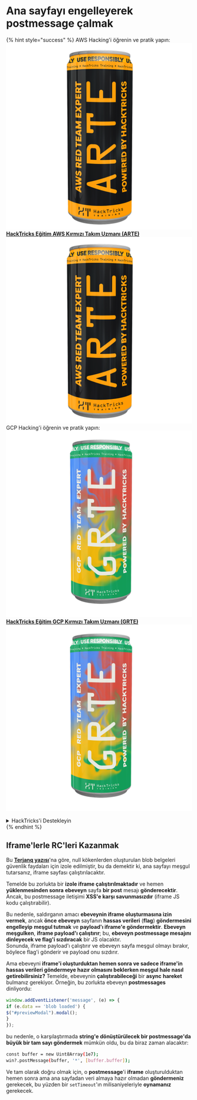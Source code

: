 # Ana sayfayı engelleyerek postmessage çalmak

{% hint style="success" %}
AWS Hacking'i öğrenin ve pratik yapın:<img src="/.gitbook/assets/arte.png" alt="" data-size="line">[**HackTricks Eğitim AWS Kırmızı Takım Uzmanı (ARTE)**](https://training.hacktricks.xyz/courses/arte)<img src="/.gitbook/assets/arte.png" alt="" data-size="line">\
GCP Hacking'i öğrenin ve pratik yapın: <img src="/.gitbook/assets/grte.png" alt="" data-size="line">[**HackTricks Eğitim GCP Kırmızı Takım Uzmanı (GRTE)**<img src="/.gitbook/assets/grte.png" alt="" data-size="line">](https://training.hacktricks.xyz/courses/grte)

<details>

<summary>HackTricks'i Destekleyin</summary>

* [**abonelik planlarını**](https://github.com/sponsors/carlospolop) kontrol edin!
* **💬 [**Discord grubuna**](https://discord.gg/hRep4RUj7f) veya [**telegram grubuna**](https://t.me/peass) katılın ya da **Twitter'da** 🐦 [**@hacktricks\_live**](https://twitter.com/hacktricks\_live)** bizi takip edin.**
* **Hacking ipuçlarını paylaşmak için** [**HackTricks**](https://github.com/carlospolop/hacktricks) ve [**HackTricks Cloud**](https://github.com/carlospolop/hacktricks-cloud) github reposuna PR gönderin.

</details>
{% endhint %}

## Iframe'lerle RC'leri Kazanmak

Bu [**Terjanq yazısı**](https://gist.github.com/terjanq/7c1a71b83db5e02253c218765f96a710)'na göre, null kökenlerden oluşturulan blob belgeleri güvenlik faydaları için izole edilmiştir, bu da demektir ki, ana sayfayı meşgul tutarsanız, iframe sayfası çalıştırılacaktır.

Temelde bu zorlukta bir **izole iframe çalıştırılmaktadır** ve hemen **yüklenmesinden sonra** **ebeveyn** sayfa **bir post** mesajı **gönderecektir**.\
Ancak, bu postmessage iletişimi **XSS'e karşı savunmasızdır** (iframe JS kodu çalıştırabilir).

Bu nedenle, saldırganın amacı **ebeveynin iframe oluşturmasına izin vermek**, ancak **önce** **ebeveyn** sayfanın **hassas verileri** (**flag**) **göndermesini engelleyip** **meşgul tutmak** ve **payload'ı iframe'e göndermektir**. **Ebeveyn meşgulken**, **iframe payload'ı çalıştırır**; bu, **ebeveyn postmessage mesajını dinleyecek ve flag'i sızdıracak** bir JS olacaktır.\
Sonunda, iframe payload'ı çalıştırır ve ebeveyn sayfa meşgul olmayı bırakır, böylece flag'i gönderir ve payload onu sızdırır.

Ama ebeveyni **iframe'i oluşturduktan hemen sonra ve sadece iframe'in hassas verileri göndermeye hazır olmasını beklerken meşgul hale nasıl getirebilirsiniz?** Temelde, ebeveynin **çalıştırabileceği** bir **async** **hareket** bulmanız gerekiyor. Örneğin, bu zorlukta ebeveyn **postmessages** dinliyordu:
```javascript
window.addEventListener('message', (e) => {
if (e.data == 'blob loaded') {
$("#previewModal").modal();
}
});
```
bu nedenle, o karşılaştırmada **string'e dönüştürülecek bir postmessage'da büyük bir tam sayı göndermek** mümkün oldu, bu da biraz zaman alacaktır:
```bash
const buffer = new Uint8Array(1e7);
win?.postMessage(buffer, '*', [buffer.buffer]);
```
Ve tam olarak doğru olmak için, o **postmessage**'i **iframe** oluşturulduktan hemen sonra ama ana sayfadan veri almaya hazır olmadan **göndermeniz** gerekecek, bu yüzden bir `setTimeout`'ın milisaniyeleriyle **oynamanız** gerekecek.
